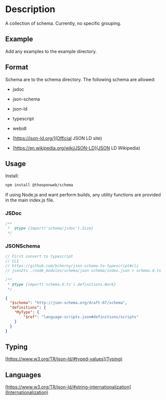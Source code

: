 # Description

A collection of schema.
Currently, no specific grouping.

## Example

Add any examples to the example directory.

## Format

Schema are to the schema directory.
The following schema are allowed:

- jsdoc
- json-schema
- json-ld
- typescript
- webidl

- [https://json-ld.org/](Official JSON LD site)
- [https://en.wikipedia.org/wiki/JSON-LD](JSON LD Wikipedia)

## Usage

Install:

```bash
npm install @theopenweb/schema
```

If using Node.js and want perform builds, any utility functions are provided in the main index.js file.

### JSDoc

```js
/**
 *  @type {import('schema/jsdoc').Size}
 */
```

### JSONSchema

```js
// First convert to typescript
// CLI
// https://github.com/bcherny/json-schema-to-typescript#cli
// json2ts ./node_modules/schema/json-schema/index.json > schema.d.ts

/**
 * @type {import('schema.d.ts').definitions.Work}
 */

```

```json
{
  "$schema": "http://json-schema.org/draft-07/schema",
  "definitions": {
    "MyType": {
        "$ref": "language-scripts.json#definitions/scripts"
    }
  }
}
```

## Typing

[https://www.w3.org/TR/json-ld/#typed-values](Typing)

## Languages

[https://www.w3.org/TR/json-ld/#string-internationalization](Internationalization)
